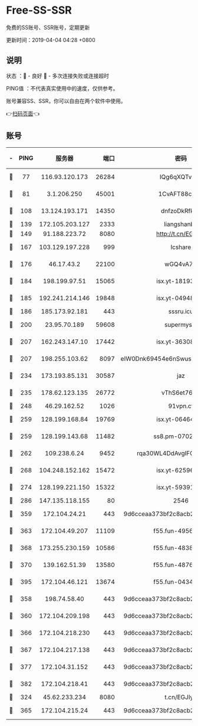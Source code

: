 # Free-SS-SSR

免费的SS账号、SSR账号，定期更新

更新时间：2019-04-04 04:28 +0800

## 说明

状态     ：🙂 - 良好 🙁 - 多次连接失败或连接超时

PING值   ：不代表真实使用中的速度，仅供参考。

账号兼容SS、SSR，你可以自由在两个软件中使用。

👉[扫码页面](https://liesauer.github.io/Free-SS-SSR/)👈

## 账号

|-|PING|服务器|端口|密码|加密方式|区域|
|:----:|:----:|:-----:|-----:|:----:|:----:|:----:|
|🙂|77|116.93.120.173|26284|IQg6qXQTvhnJ|aes-256-cfb|PH|
|🙂|81|3.1.206.250|45001|1CvAFT88cqXA|aes-256-cfb|SG|
|🙂|108|13.124.193.171|14350|dnfzoDkRfk1a|aes-256-cfb|KR|
|🙂|139|172.105.203.127|2333|liangshanbo|chacha20|JP|
|🙂|149|91.188.223.72|8080|http://t.cn/EGJIyrl|rc4-md5|RU|
|🙂|167|103.129.197.228|999|lcshare|aes-256-cfb|US|
|🙂|176|46.17.43.2|22100|wGQ4vA7D|aes-256-gcm|RU|
|🙂|184|198.199.97.51|15065|isx.yt-18193604|aes-256-cfb|US|
|🙂|185|192.241.214.146|19848|isx.yt-04948668|aes-256-cfb|US|
|🙂|186|185.173.92.181|443|sssru.icu|rc4-md5|RU|
|🙂|200|23.95.70.189|59608|supermyssr|chacha20-ietf|US|
|🙂|207|162.243.147.10|17442|isx.yt-36308071|aes-256-cfb|US|
|🙂|207|198.255.103.62|8097|eIW0Dnk69454e6nSwuspv9DmS201tQ0D|aes-256-cfb|US|
|🙂|234|173.193.85.131|30587|jaz|aes-256-cfb|US|
|🙂|235|178.62.123.135|26772|vThS6et76Git|aes-256-cfb|GB|
|🙂|248|46.29.162.52|1026|91vpn.cf|rc4-md5|RU|
|🙂|259|128.199.168.84|19769|isx.yt-06464795|aes-256-cfb|SG|
|🙂|259|128.199.143.68|11482|ss8.pm-07027944|aes-256-cfb|SG|
|🙂|262|109.238.6.24|9452|rqa30WL4DdAvgIFG6Fs3znzTa|aes-256-cfb|FR|
|🙂|268|104.248.152.162|15472|isx.yt-62596882|aes-256-cfb|SG|
|🙂|274|128.199.221.150|15322|isx.yt-59391923|aes-256-cfb|SG|
|🙂|286|147.135.118.155|80|2546|chacha20|US|
|🙂|359|172.104.24.21|443|9d6cceaa373bf2c8acb22e60b6a58be6|aes-256-cfb|US|
|🙂|363|172.104.49.207|11109|f55.fun-49562246|aes-256-cfb|SG|
|🙂|368|173.255.230.159|10586|f55.fun-48382227|aes-256-cfb|US|
|🙂|370|139.162.51.39|13580|f55.fun-48765997|aes-256-cfb|SG|
|🙂|395|172.104.46.121|13674|f55.fun-04347398|aes-256-cfb|SG|
|🙂|358|198.74.58.40|443|9d6cceaa373bf2c8acb22e60b6a58be6|aes-256-cfb|US|
|🙂|360|172.104.209.198|443|9d6cceaa373bf2c8acb22e60b6a58be6|aes-256-cfb|US|
|🙂|366|172.104.218.230|443|9d6cceaa373bf2c8acb22e60b6a58be6|aes-256-cfb|US|
|🙂|367|172.104.217.138|443|9d6cceaa373bf2c8acb22e60b6a58be6|aes-256-cfb|US|
|🙂|377|172.104.31.152|443|9d6cceaa373bf2c8acb22e60b6a58be6|aes-256-cfb|US|
|🙂|382|172.104.218.41|443|9d6cceaa373bf2c8acb22e60b6a58be6|aes-256-cfb|US|
|🙁|324|45.62.233.234|8080|t.cn/EGJIyrl|rc4-md5|CA|
|🙁|365|172.104.215.24|443|9d6cceaa373bf2c8acb22e60b6a58be6|aes-256-cfb|US|
